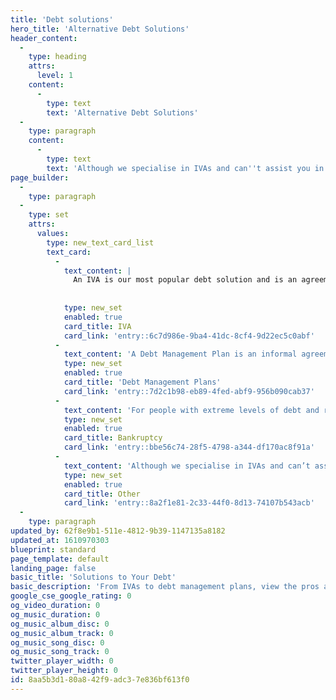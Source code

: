 ```yaml
---
title: 'Debt solutions'
hero_title: 'Alternative Debt Solutions'
header_content:
  -
    type: heading
    attrs:
      level: 1
    content:
      -
        type: text
        text: 'Alternative Debt Solutions'
  -
    type: paragraph
    content:
      -
        type: text
        text: 'Although we specialise in IVAs and can''t assist you in setting up alternatives, one of the below debt solutions may be suitable.'
page_builder:
  -
    type: paragraph
  -
    type: set
    attrs:
      values:
        type: new_text_card_list
        text_card:
          -
            text_content: |
              An IVA is our most popular debt solution and is an agreement between you and your creditors. Allowing you to write off up to 83.3% of your debts, you can consolidate many of these while making payments starting from just £70 per month.
                              
              
            type: new_set
            enabled: true
            card_title: IVA
            card_link: 'entry::6c7d986e-9ba4-41dc-8cf4-9d22ec5c0abf'
          -
            text_content: 'A Debt Management Plan is an informal agreement designed to move all your payments into one new affordable monthly amount. A popular solution, it helps take away the potential strain of dealing with debts direct as this is handled by a trained professional.'
            type: new_set
            enabled: true
            card_title: 'Debt Management Plans'
            card_link: 'entry::7d2c1b98-eb89-4fed-abf9-956b090cab37'
          -
            text_content: 'For people with extreme levels of debt and repayment problems, it could be the only option. However, Bankruptcy is publicly advertised, which can be distressing. We would only recommend this solution after we have explored all other options.'
            type: new_set
            enabled: true
            card_title: Bankruptcy
            card_link: 'entry::bbe56c74-28f5-4798-a344-df170ac8f91a'
          -
            text_content: 'Although we specialise in IVAs and can’t assist you in setting up alternatives, our knowledge of debt is vast. Get in touch and we will discuss how we can help you.'
            type: new_set
            enabled: true
            card_title: Other
            card_link: 'entry::8a2f1e81-2c33-44f0-8d13-74107b543acb'
  -
    type: paragraph
updated_by: 62f8e9b1-511e-4812-9b39-1147135a8182
updated_at: 1610970303
blueprint: standard
page_template: default
landing_page: false
basic_title: 'Solutions to Your Debt'
basic_description: 'From IVAs to debt management plans, view the pros and cons of each debt solution here. Get in touch and let&#039;s discuss how we can help you.'
google_cse_google_rating: 0
og_video_duration: 0
og_music_duration: 0
og_music_album_disc: 0
og_music_album_track: 0
og_music_song_disc: 0
og_music_song_track: 0
twitter_player_width: 0
twitter_player_height: 0
id: 8aa5b3d1-80a8-42f9-adc3-7e836bf613f0
---
```

